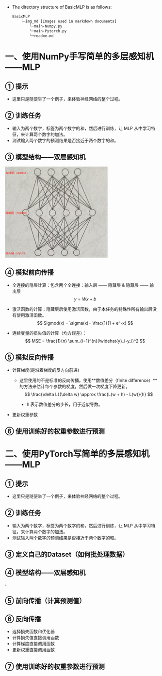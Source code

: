- The directory structure of BasicMLP is as follows:

    ```plain text
    BasicMLP
        └─img_md [Images used in markdown documents]
            └─main-Numpy.py
            └─main-Pytorch.py
            └─readme.md
    ```

    





# 一、使用NumPy手写简单的多层感知机——MLP

## ① 提示

- 这里只是随便举了一个例子，来体验神经网络的整个过程。

## ② 训练任务
- 输入为两个数字，标签为两个数字的和，然后进行训练，让 MLP 从中学习特征，来计算两个数字的加法。
- 测试输入两个数字的预测结果是否接近于两个数字的和。

## ③ 模型结构——双层感知机

<img src="img_md\Double-layer perceptron.png" style="zoom:33%;" />

## ④ 模拟前向传播
- 全连接的隐层计算：包含两个全连接：输入层 —— 隐藏层 & 隐藏层 —— 输出层
    $$
    y = Wx + b
    $$
    
- 激活函数的计算：隐藏层后使用激活函数，由于本任务的特殊性所有输出层没有使用激活函数。
    $$
    Sigmod(x) = \sigma(x)= \frac{1}{1 + e^-x}
    $$
    
- 连续变量的损失值的计算（均方误差）：
    $$
    MSE = \frac{1}{n} \sum_{i=1}^{n}(\widehat{y}_i-y_i)^2
    $$

## ⑤ 模拟反向传播
- 计算梯度(是沿着梯度的反方向前进)

    - 这里使用的不是标准的反向传播。使用**数值差分（finite difference）**的方法来估计每个参数的梯度，然后做一次梯度下降更新。
        $$
        \frac{\delta L}{\delta w} \approx \frac{L(w + h) - L(w)}{h}
        $$

        - h 表示数值差分的步长，用于近似导数。

- 更新权重参数

## ⑥ 使用训练好的权重参数进行预测

# 二、使用PyTorch写简单的多层感知机——MLP

## ① 提示

- 这里只是随便举了一个例子，来体验神经网络的整个过程。

## ② 训练任务

- 输入为两个数字，标签为两个数字的和，然后进行训练，让 MLP 从中学习特征，来计算两个数字的加法。
- 测试输入两个数字的预测结果是否接近于两个数字的和。

## ③ 定义自己的Dataset（如何批处理数据） 

## ④ 模型结构——双层感知机

<img src="img\双层感知机.png" style="zoom:33%;" />

## ⑤ 前向传播（计算预测值）

## ⑥ 反向传播

- 选择损失函数和优化器
- 计算损失值直接调用函数
- 计算梯度直接调用函数
- 更新权重直接调用函数

## ⑦ 使用训练好的权重参数进行预测
